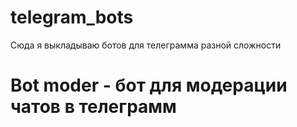 # telegram_bots
Сюда я выкладываю ботов для телеграмма разной сложности
# Bot moder - бот для модерации чатов в телеграмм 
